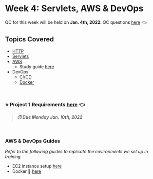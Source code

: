 # Week 4: Servlets, AWS & DevOps
QC for this week will be held on **Jan. 4th, 2022**. QC questions [here](https://github.com/211129-Enterprise/demos/blob/main/4-servlets-devops/qc-questions.md) 👈

## Topics Covered
- [HTTP](https://github.com/211129-Enterprise/demos/blob/main/4-servlets-devops/notes/http.md)
- [Servlets](https://github.com/211129-Enterprise/demos/blob/main/4-servlets-devops/qc-questions.md#servlets)
- [AWS](https://github.com/211129-Enterprise/demos/blob/main/4-servlets-devops/qc-questions.md#aws)
  - Study guide [here](https://github.com/211129-Enterprise/demos/blob/main/4-servlets-devops/notes/aws.md)
- DevOps
  - [CI/CD](https://github.com/211129-Enterprise/demos/blob/main/4-servlets-devops/notes/devops-cicd.md)
  - [Docker]()

<br>

### :star: Project 1 Requirements [here](https://github.com/211129-Enterprise/demos/tree/main/4-servlets-devops/project-1) 👈
>***:clock2: Due Monday Jan. 10th, 2022***

<br>

### AWS & DevOps Guides
*Refer to the following guides to replicate the environments we set up in training.* 

- EC2 Instance setup [here](https://github.com/211129-Enterprise/demos/blob/main/4-servlets-devops/notes/ec2-setup-guide.sh)
- Docker 🐳 [here](https://github.com/211129-Enterprise/demos/blob/main/4-servlets-devops/notes/docker.md)

<br>

